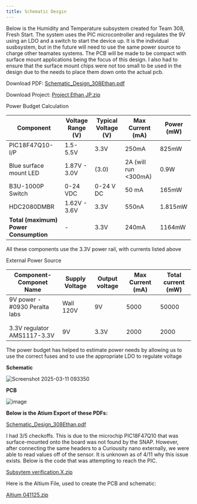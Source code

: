 ```yaml
---
title: Schematic Desgin
---
```

Below is the Humidity and Temperature subsystem created for Team 308, Fresh Start. 
The system uses the PIC microcontroller and regulates the 9V using an LDO and a switch to start the device up.
It is the individual susbsystem, but in the future will need to use the same power source to charge other teamates systems.
The PCB will be made to be compact with surface mount applications being the focus of this design. I also had to ensure that the surface mount chips were not too small to be used in the design due to the needs to place them down onto the actual pcb.

Download PDF: [Schematic_Design_308Ethan.pdf](https://docs.google.com/document/d/1R_pSA_grRBiEOySVnYVTawVCs2YtuYDbptRplWQcUcs/edit?tab=t.0)

Download Project: [Project Ethan JP.zip](https://github.com/user-attachments/files/19198007/Project.Ethan.JP.zip)



Power Budget Calculation

| Component                | Voltage Range (V) | Typical Voltage (V) | Max Current (mA) | Power (mW) |
|--------------------------|-------------------|---------------------|------------------|------------|
| PIC18F47Q10-I/P      | 1.5-5.5V       | 3.3V                | 250mA            | 825mW      |
| Blue surface mount LED |    1.87V - 3.0V      |     (3.0)       |  2A (will run <300mA)    |    0.9W |
| B3U-1000P Switch | 0-24 VDC | 0-24 V DC | 50 mA | 165mW|
| HDC2080DMBR              | 1.62V - 3.6V       | 3.3V                |       550nA      | 1.815mW     |
| **Total (maximum) Power Consumption** | -                 | 3.3V                | 240mA            | 1164mW      |

All these components use the 3.3V power rail, with currents listed above

External Power Source

| Component- Componet Name                | Supply Voltage | Output voltage | Max Current (mA) | Total current (mW) |
|--------------------------|-------------------|---------------------|------------------|------------|
| 9V power - #0930 Peralta labs     | Wall 120V      | 9V               | 5000            | 50000      |
|   |                  |                    |                 |          |
|  |  |  |  | |
| 3.3V regulator AMS1117-3.3V              | 9V       | 3.3V                | 2000            | 2000       |

The power budget has helped to estimate power needs by allowing us to use the correct fuses and to use the appropriate LDO to regulate voltage

**Schematic**

![Screenshot 2025-03-11 093350](https://github.com/user-attachments/assets/aa48b9cc-4702-4269-acf3-b9b52e117ee5)


**PCB** 

![image](https://github.com/user-attachments/assets/e321084d-0bac-43e1-ab30-9426a3a80da0)

**Below is the Atium Export of these PDFs:**

[Schematic_Design_308Ethan.pdf](https://github.com/user-attachments/files/19718026/Schematic_Design_308Ethan.pdf)


I had 3/5 checkoffs. This is due to the microchip PIC18F47Q10 that was surface-mounted onto the board was not found by the SNAP. However, after connecting the same headers to a Curiousity nano externally, we were able to read values off of the sensor. It is unknown as of 4/11 why this issue exists.
Below is the code that was attempting to reach the PIC.

[Subsytem verification.X.zip](https://github.com/user-attachments/files/19718045/Subsytem.verification.X.zip)

Here is the Altium File, used to create the PCB and schematic: 

[Altium 041125.zip](https://github.com/user-attachments/files/19718059/Altium.041125.zip)

